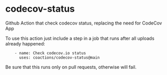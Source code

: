 # codecov-status

Github Action that check codecov status, replacing the need for CodeCov App

To use this action just include a step in a job that runs after all uploads
already happened:

```
    - name: Check codecov.io status
      uses: coactions/codecov-status@main
```

Be sure that this runs only on pull requests, otherwise will fail.

